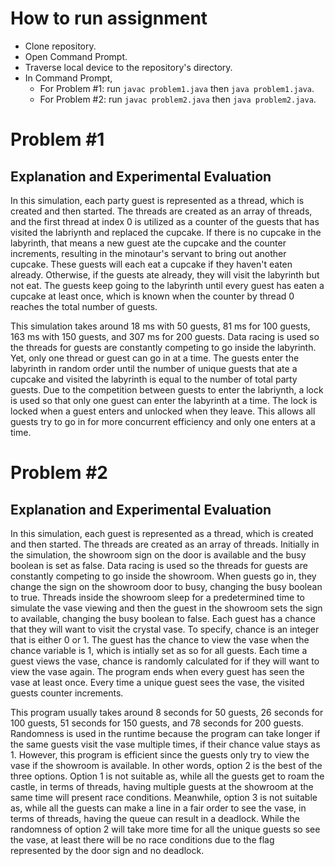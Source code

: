 # How to run assignment
- Clone repository.
- Open Command Prompt.
- Traverse local device to the repository's directory.
- In Command Prompt, 
    - For Problem #1: run `javac problem1.java` then `java problem1.java`.
    - For Problem #2: run `javac problem2.java` then `java problem2.java`.

# Problem #1 
## Explanation and Experimental Evaluation

In this simulation, each party guest is represented as a thread, which is created and then started. The threads are created as an array of threads, and the first thread at index 0 is utilized as a counter of the guests that has visited the labriynth and replaced the cupcake. If there is no cupcake in the labyrinth, that means a new guest ate the cupcake and the counter increments, resulting in the minotaur's servant to bring out another cupcake. These guests will each eat a cupcake if they haven't eaten already. Otherwise, if the guests ate already, they will visit the labyrinth but not eat. The guests keep going to the labyrinth until every guest has eaten a cupcake at least once, which is known when the counter by thread 0 reaches the total number of guests.

This simulation takes around 18 ms with 50 guests, 81 ms for 100 guests, 163 ms with 150 guests, and 307 ms for 200 guests. Data racing is used so the threads for guests are constantly competing to go inside the labyrinth. Yet, only one thread or guest can go in at a time. The guests enter the labyrinth in random order until the number of unique guests that ate a cupcake and visited the labyrinth is equal to the number of total party guests. Due to the competition between guests to enter the labriynth, a lock is used so that only one guest can enter the labyrinth at a time. The lock is locked when a guest enters and unlocked when they leave. This allows all guests try to go in for more concurrent efficiency and only one enters at a time.

# Problem #2 
## Explanation and Experimental Evaluation

In this simulation, each guest is represented as a thread, which is created and then started. The threads are created as an array of threads. Initially in the simulation, the showroom sign on the door is available and the busy boolean is set as false. Data racing is used so the threads for guests are constantly competing to go inside the showroom. When guests go in, they change the sign on the showroom door to busy, changing the busy boolean to true. Threads inside the showroom sleep for a predetermined time to simulate the vase viewing and then the guest in the showroom sets the sign to available, changing the busy boolean to false. Each guest has a chance that they will want to visit the crystal vase. To specify, chance is an integer that is either 0 or 1. The guest has the chance to view the vase when the chance variable is 1, which is intially set as so for all guests. Each time a guest views the vase, chance is randomly calculated for if they will want to view the vase again. The program ends when every guest has seen the vase at least once. Every time a unique guest sees the vase, the visited guests counter increments.

This program usually takes around 8 seconds for 50 guests, 26 seconds for 100 guests, 51 seconds for 150 guests, and 78 seconds for 200 guests. Randomness is used in the runtime because the program can take longer if the same guests visit the vase multiple times, if their chance value stays as 1. However, this program is efficient since the guests only try to view the vase if the showroom is available. In other words, option 2 is the best of the three options. Option 1 is not suitable as, while all the guests get to roam the castle, in terms of threads, having multiple guests at the showroom at the same time will present race conditions. Meanwhile, option 3 is not suitable as, while all the guests can make a line in a fair order to see the vase, in terms of threads, having the queue can result in a deadlock. While the randomness of option 2 will take more time for all the unique guests so see the vase, at least there will be no race conditions due to the flag represented by the door sign and no deadlock.